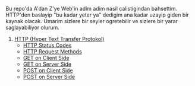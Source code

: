 Bu repo'da A'dan Z'ye Web'in adim adim nasil calistigindan bahsettim. HTTP'den baslayip "bu kadar yeter ya" dedigim ana kadar uzayip giden bir kaynak olacak. Umarim sizlere bir seyler ogretebilir ve sizlere bir yarar saglayabiliyor olurum.

1. <a href= 'https://github.com/mertbingol0/Web-TEchLEarn/blob/main/http.md'>HTTP (Hyper Text Transfer Protokol)</a>
    - <a href= 'https://github.com/mertbingol0/Web-TEchLEarn/blob/main/http.md#http-status-codes'>HTTP Status Codes</a>
    - <a href= 'https://github.com/mertbingol0/Web-TEchLEarn/blob/main/http.md#http-request-methods'>HTTP Request Methods</a>
    - <a href= 'https://github.com/mertbingol0/Web-TEchLEarn/blob/main/http.md#get-on-client-side'>GET on Client Side</a>
    - <a href= 'https://github.com/mertbingol0/Web-TEchLEarn/blob/main/http.md#get-on-server-side'>GET on Server Side</a>
    - <a href= 'https://github.com/mertbingol0/Web-TEchLEarn/edit/main/http.md#post-on-client-side'>POST on Client Side</a>
    - <a href= 'https://github.com/mertbingol0/Web-TEchLEarn/edit/main/http.md#post-on-server-side'>POST on Server Side</a>
